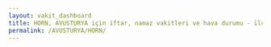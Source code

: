 ```yaml
---
layout: vakit_dashboard
title: HORN, AVUSTURYA için iftar, namaz vakitleri ve hava durumu - ilçe/eyalet seç
permalink: /AVUSTURYA/HORN/
---
```


<script type="text/javascript">
  var GLOBAL_COUNTRY = 'AVUSTURYA';
  var GLOBAL_CITY = 'HORN';
  var GLOBAL_STATE = '';
  var lat = 72;
  var lon = 21;
</script>
